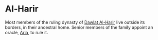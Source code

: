 # Al-Harir
Most members of the ruling dynasty of [Dawlat Al-Harir](Location/Dawlat%20Al-Harir.md) live outside its borders, in their ancestral home. Senior members of the family appoint an oracle, [Aria](Person/Aria.md), to rule it.
